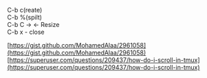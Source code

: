 C-b c(reate)  
C-b %(spilt)  
C-b C -> \<- Resize  
C-b x - close  
  
[https://gist.github.com/MohamedAlaa/2961058](https://gist.github.com/MohamedAlaa/2961058)  
[https://superuser.com/questions/209437/how-do-i-scroll-in-tmux](https://superuser.com/questions/209437/how-do-i-scroll-in-tmux)

